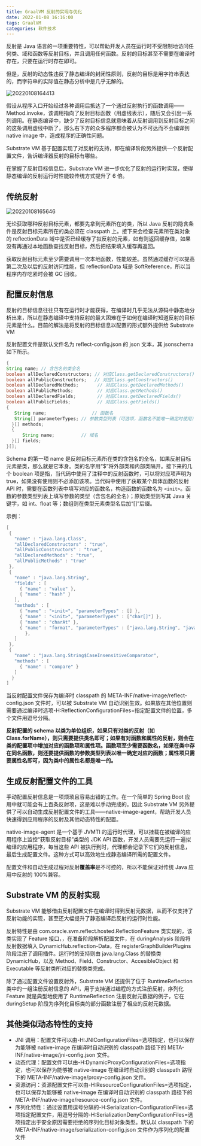 ```yaml
---
title: GraalVM 反射的实现与优化
date: 2022-01-08 16:16:00
tags: GraalVM
categories: 软件技术
---
```


反射是 Java 语言的一项重要特性，可以帮助开发人员在运行时不受限制地访问任何类、域和函数等反射目标，并且调用任何函数。反射的目标甚至不需要在编译时存在，只要在运行时存在即可。

但是，反射的动态性违反了静态编译的封闭性原则，反射的目标是用字符串表达的，而字符串的实际值在静态分析中是几乎无解的。

![20220108164413](https://cdn.jsdelivr.net/gh/goldsubmarine/cdn@master/blog/20220108164413.png)

假设从程序入口开始经过各种调用后抵达了一个通过反射执行的函数调用——Method.invoke，该调用指向了反射目标函数（用虚线表示），随后又会引出一系列调用。在静态编译中，缺少了反射目标信息就意味着从反射调用到反射目标之间的这条调用虚线中断了，那么右下方的众多程序都会被认为不可达而不会编译到 native image 中，造成程序的正确性问题。

Substrate VM 基于配置实现了对反射的支持，即在编译阶段另外提供一个反射配置文件，告诉编译器反射的目标有哪些。

在掌握了反射目标信息后，Substrate VM 进一步优化了反射的运行时实现，使得静态编译的反射运行时性能较传统方式提升了 6 倍。

## 传统反射

![20220108165646](https://cdn.jsdelivr.net/gh/goldsubmarine/cdn@master/blog/20220108165646.png)

无论获取哪种反射目标元素，都要先拿到元素所在的类，所以 Java 反射的隐含条件是反射目标元素所在的类必须在 classpath 上。接下来会检查元素所在类对象的 reflectionData 域中是否已经缓存了拟反射的元素，如有则返回缓存值，如果没有再通过本地函数查找反射目标，然后把结果填入缓存再返回。

获取反射目标元素至少需要调用一次本地函数，性能较差。虽然通过缓存可以提高第二次及以后的反射访问性能，但 reflectionData 域是 SoftReference，所以当程序内存吃紧时会被 GC 回收。

## 配置反射信息

反射的目标信息往往只有在运行时才能获得，在编译时几乎无法从源码中静态地分析出来，所以在静态编译中支持反射的最大困难在于如何在编译时知道反射的目标元素是什么。目前的解法是将反射的目标信息以配置的形式额外提供给 Substrate VM

反射配置文件是默认文件名为 reflect-config.json 的 json 文本，其 jsonschema 如下所示。

```java
{
String name; // 含包名的类全名
boolean allDeclaredConstructors; // 对应Class.getDeclaredConstructors()
boolean allPublicConstructors;   // 对应Class.getConstructors()
boolean allDeclaredMethods;       // 对应Class.getDeclaredMethods()
boolean allPublicMethods;         // 对应Class.getMethods()
boolean allDeclaredFields;        // 对应Class.getDeclaredFields()
boolean allPublicFields;          // 对应Class.getFields()
{
   String name;                 // 函数名
   String[] parameterTypes; // 参数类型列表（可选项，函数名不能唯一确定时使用）
  }[] methods;
  {
      String name;          // 域名
  }[] fields;
}[];
```

Schema 的第一项 name 是反射目标元素所在类的含包名的全名，如果反射目标元素是类，那么就是它本身。类的名字用“$”将外部类和内部类隔开。接下来的几个 boolean 项是指，当代码中使用了注释中的反射函数时，可以将对应项声明为 true，如果没有使用则不必添加该项。当代码中使用了获取某个具体函数的反射 API 时，需要在函数列表中填写对应的函数名，构造函数的函数名为 `<init>`。函数的参数类型列表上填写参数的类型（含包名的全名）；原始类型则写其 Java 关键字，如 int、float 等；数组则在类型元素类型名后加“[]”后缀。

示例：

```java
[
 {
   "name" : "java.lang.Class",
   "allDeclaredConstructors" : "true",
   "allPublicConstructors" : "true",
   "allDeclaredMethods" : "true",
   "allPublicMethods" : "true"
 },
 {
   "name" : "java.lang.String",
   "fields" : [
     { "name" : "value" },
     { "name" : "hash" }
   ],
   "methods" : [
     { "name" : "<init>", "parameterTypes" : [] },
     { "name" : "<init>", "parameterTypes" : ["char[]"] },
     { "name" : "charAt" },
     { "name" : "format", "parameterTypes" : ["java.lang.String", "java.lang.Object[]"]
       },
   ]
 },
 {
   "name" : "java.lang.String$CaseInsensitiveComparator",
   "methods" : [
     { "name" : "compare" }
   ]
  }
]
```

当反射配置文件保存为编译时 classpath 的 META-INF/native-image/reflect-config.json 文件时，可以被 Substrate VM 自动识别生效。如果放在其他位置则需要通过编译时选项-H:ReflectionConfigurationFiles=指定配置文件的位置，多个文件用逗号分隔。

**反射配置的 schema 以类为单位组织，如果只有对类的反射（如 Class.forName），则只需要提供类名即可；如果有对函数和属性的反射，则会在类的配置项中增加对应的函数项和属性项。函数项至少需要函数名，如果在类中存在同名函数，则还要提供函数的参数类型列表以唯一确定对应的函数；属性项只需要属性名即可，因为类中的属性名都是唯一的。**

## 生成反射配置文件的工具

手动配置反射信息是一项烦琐且容易出错的工作。在一个简单的 Spring Boot 应用中就可能会有上百条反射项，这是难以手动完成的。因此 Substrate VM 另外提供了可以自动生成反射配置文件的工具——native-image-agent，帮助开发人员快速得到应用程序的反射及其他动态特性的配置。

native-image-agent 是一个基于 JVMTI 的运行时代理，可以挂载在被编译的应用程序上监控“获取反射目标”类型的 JDK API 函数，开发人员需要先运行一遍拟编译的应用程序，每当这些 API 被执行到时，代理都会记录下它们的反射信息，最后生成配置文件。这种方式可以高效地生成静态编译所需的配置文件。

配置文件和自动生成过程对反射**覆盖率**是不可控的，所以不能保证对传统 Java 应用中反射的 100%兼容。

## Substrate VM 的反射实现

Substrate VM 能够借由反射配置文件在编译时得到反射元数据，从而不仅支持了反射功能的实现，甚至还大幅提升了静态编译后反射的运行时性能。

反射特性是由 com.oracle.svm.reflect.hosted.ReflectionFeature 类实现的，该类实现了 Feature 接口，，在准备阶段解析配置文件，在 duringAnalysis 阶段将反射数据填入 DynamicHub.reflection-Data，在 registerGraphBuilderPlugins 阶段注册了调用插件。运行时的支持则由 java.lang.Class 的替换类 DynamicHub，以及 Method、Field、Constructor、AccesibleObject 和 Executable 等反射类所对应的替换类完成。

除了通过配置文件设置反射外，Substrate VM 还提供了位于 RuntimeReflection 类中的一组注册反射信息的 API，用于支持通过编程的方式注册反射，序列化 Feature 就是典型地使用了 RuntimeReflection 注册反射元数据的例子，它在 duringSetup 阶段为序列化目标类的部分函数注册了相应的反射元数据。

## 其他类似动态特性的支持

- JNI 调用：配置文件可以由-H:JNIConfigurationFiles=选项指定，也可以保存为能够被 native-image 在编译时自动识别的 classpath 路径下的 META-INF/native-image/jni-config.json 文件。
- 动态代理：配置文件可以由-H:DynamicProxyConfigurationFiles=选项指定，也可以保存为能够被 native-image 在编译时自动识别的 classpath 路径下的 META-INF/native-image/proxy-config.json 文件。
- 资源访问：资源配置文件可以由-H:ResourceConfigurationFiles=选项指定，也可以保存为能够被 native-image 在编译时自动识别的 classpath 路径下的 META-INF/native-image/resource-config.json 文件。
- 序列化特性：通过设置用逗号分隔的-H:Serialization-ConfigurationFiles=选项指定配置文件，用逗号分隔的-H:SerializationDenyConfigurationFiles=选项指定出于安全原因需要拒绝的序列化目标对象类型。默认以 classpath 下的 META-INF/native-image/serialization-config.json 文件作为序列化的配置文件
